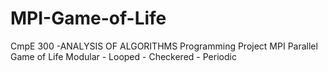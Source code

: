 # MPI-Game-of-Life
 CmpE 300 -ANALYSIS OF ALGORITHMS Programming Project MPI Parallel Game of Life Modular - Looped - Checkered - Periodic
